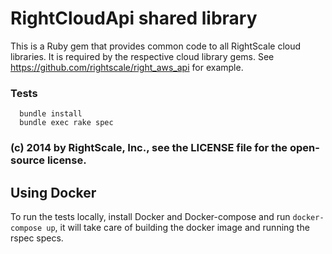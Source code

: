 
# RightCloudApi shared library

This is a Ruby gem that provides common code to all RightScale cloud libraries. It is required by the respective cloud library gems. See https://github.com/rightscale/right_aws_api for example.

### Tests

```
  bundle install
  bundle exec rake spec

```

### (c) 2014 by RightScale, Inc., see the LICENSE file for the open-source license.

## Using Docker
To run the tests locally, install Docker and Docker-compose and run `docker-compose up`, it will take care of building the docker image and running the rspec specs.

